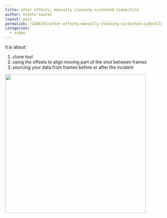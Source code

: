 ```yaml
---
title: after effects, manually cleaning scratched video/film
author: bronto saurus
layout: post
permalink: /2008/07/after-effects-manually-cleaning-scratched-videofilm/
categories:
  - video
---
```

it is about:  
1. clone tool  
2. using the offsets to align moving part of the shot between frames  
3. sourcing your data from frames before or after the incident

<img src="/images/afterFX_clone.jpg" width="452" height="446" border="0" alt="" />